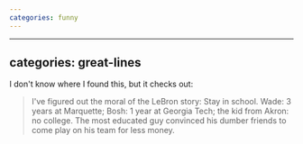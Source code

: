 ```yaml
---
categories: funny
---
```


---
categories: great-lines
---

I don't know where I found this, but it checks out:

> I've figured out the moral of the LeBron story: Stay in school. Wade: 3 years at Marquette; Bosh: 1 year at Georgia Tech; the kid from Akron: no college. The most educated guy convinced his dumber friends to come play on his team for less money.